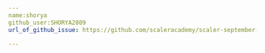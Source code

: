 ```yaml
---
name:shorya
github_user:SHORYA2809
url_of_github_issue: https://github.com/scaleracademy/scaler-september-open-source-challenge/issues/85

---
```


